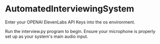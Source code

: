 # AutomatedInterviewingSystem
 
Enter your OPENAI ElevenLabs API Keys into the os environment.

Run the interview.py program to begin. Ensure your microphone is properly set up as your system's main audio input. 
